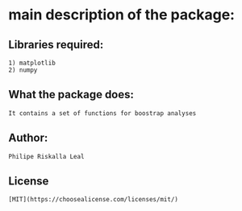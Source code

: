 # main description of the package:

## Libraries required:

	1) matplotlib
	2) numpy
	
	
## What the package does:

	It contains a set of functions for boostrap analyses
			
## Author:

	Philipe Riskalla Leal
	
	
## License
	[MIT](https://choosealicense.com/licenses/mit/)	
		